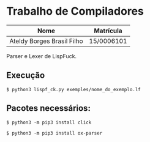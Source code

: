 # Trabalho de Compiladores

|              Nome             |  Matrícula |
|:-----------------------------:|:----------:|
|    Ateldy Borges Brasil Filho    | 15/0006101 |

Parser e Lexer de LispFuck.

## Execução
	$ python3 lispf_ck.py exemples/nome_do_exemplo.lf

## Pacotes necessários:

	$ python3 -m pip3 install click

	$ python3 -m pip3 install ox-parser
